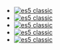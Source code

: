 
 * [![es5 classic][0]][0]
 * [![es5 classic][1]][1]
 * [![es5 classic][2]][2]
 * [![es5 classic][3]][3]
 * [![es5 classic][4]][4]
 
[0]: https://github.com/iambumblehead/es5classic/master/es5classic_640x640.png
[1]: https://github.com/iambumblehead/es5classic/master/es5classic_480x480.png
[2]: https://github.com/iambumblehead/es5classic/master/es5classic_360x360.png
[3]: https://github.com/iambumblehead/es5classic/master/es5classic_240x240.png
[4]: https://github.com/iambumblehead/es5classic/master/es5classic_120x120.png
